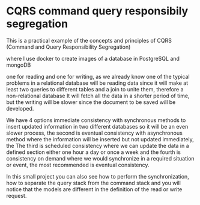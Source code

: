 # CQRS command query responsibily segregation

This is a practical example of the concepts and principles of CQRS (Command and Query Responsibility Segregation)

where I use docker to create images of a database in PostgreSQL and mongoDB

one for reading and one for writing, as we already know one of the typical problems in a relational database will be reading data since it will make at least two queries to different tables and a join to unite them, therefore a non-relational database It will fetch all the data in a shorter period of time, but the writing will be slower since the document to be saved will be developed.

We have 4 options immediate consistency with synchronous methods to insert updated information in two different databases so it will be an even slower process, the second is eventual consistency with asynchronous method where the information will be inserted but not updated immediately, the The third is scheduled consistency where we can update the data in a defined section either one hour a day or once a week and the fourth is consistency on demand where we would synchronize in a required situation or event, the most recommended is eventual consistency.

In this small project you can also see how to perform the synchronization, how to separate the query stack from the command stack and you will notice that the models are different in the definition of the read or write request.
